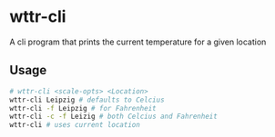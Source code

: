 # wttr-cli
A cli program that prints the current temperature for a given location

## Usage
```bash
# wttr-cli <scale-opts> <Location>
wttr-cli Leipzig # defaults to Celcius
wttr-cli -f Leipzig # for Fahrenheit
wttr-cli -c -f Leizig # both Celcius and Fahrenheit
wttr-cli # uses current location
```
